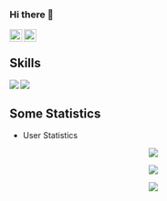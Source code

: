 ### Hi there 👋

<a href="https://www.instagram.com/van.art98/">
  <img align="left" alt="van-Art's Instagram" width="22px" src="https://raw.githubusercontent.com/hussainweb/hussainweb/main/icons/instagram.png" />
</a>

<a href="www.linkedin.com/in/vahramtorosyan21">
  <img align="left" alt="van-Art's LinkedIn" width="22px" src="https://raw.githubusercontent.com/hussainweb/hussainweb/main/icons/linkedin.png" />
</a>

</br>

<!--
**van-Art/van-Art** is a ✨ _special_ ✨ repository because its `README.md` (this file) appears on your GitHub profile.

Here are some ideas to get you started:

- 🔭 I’m currently working on ...
- 🌱 I’m currently learning ...
- 👯 I’m looking to collaborate on ...
- 🤔 I’m looking for help with ...
- 💬 Ask me about ...
- 📫 How to reach me: ...
- 😄 Pronouns: ...
- ⚡ Fun fact: ...
-->

## Skills

<img align="left" src="https://img.shields.io/badge/Unity-100000?style=for-the-badge&logo=unity&logoColor=white/">
<img align="left" src="https://img.shields.io/badge/C%23-239120?style=for-the-badge&logo=c-sharp&logoColor=white/">

</br>

## Some Statistics

* User Statistics

<p align="center">
  <a href="https://github.com/van-Art">
    <img src="https://github-readme-stats.vercel.app/api?username=van-Art&count_private=true&show_icons=true&theme=radical">
  </a>
</p>

<p align="center">
  <a href="https://github.com/van-Art">
    <img src="https://github-readme-stats.vercel.app/api/top-langs?username=van-Art&show_icons=true&locale=en&layout=compact&theme=radical">
  </a>
</p>

<p align="center">
  <a href="https://github.com/van-Art">
    <img src="https://raw.githubusercontent.com/madebypixel02/madebypixel02/output/github-contribution-grid-snake.svg">
  </a>
</p>
